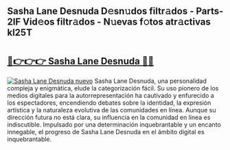 ## Sasha Lane Desnuda D𝚎sn𝚞dos filtr𝚊dos - Parts-2lF Vid𝚎os filtr𝚊dos - N𝚞evas f𝚘tos atr𝚊ctivas kl25T

# <h2><a href="http://mb9vfk.tromn.icu/?c=Sasha+Lane+Desnuda">🔗👉👉👉 Sasha Lane Desnuda 🔗🔗</a></h2>

[![Sasha Lane Desnuda nuevo](https://i.imgur.com/pEAQMta.gif)](http://mb9vfk.tromn.icu/?c=Sasha+Lane+Desnuda)
Sasha Lane Desnuda, una personalidad compleja y enigmática, elude la categorización fácil. Su uso pionero de los medios digitales para la autorrepresentación ha cautivado y enfurecido a los espectadores, encendiendo debates sobre la identidad, la expresión artística y la naturaleza evolutiva de las comunidades en línea. Aunque su dirección futura no está clara, su influencia en la comunidad en línea es indiscutible. Impulsado por una determinación inquebrantable y un encanto innegable, el progreso de Sasha Lane Desnuda en el ámbito digital es inquebrantable.
